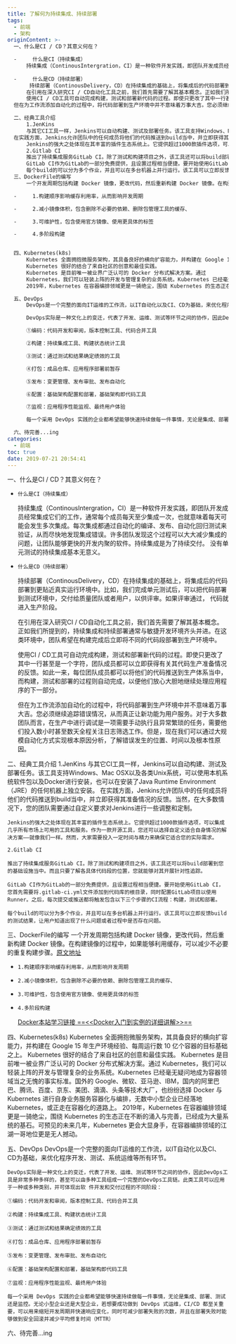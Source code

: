 ```yaml
---
title: 了解何为持续集成、持续部署
tags:
  - 前端
  - 架构
originContent: >-
  一、什么是CI / CD？其意义何在？

  -     什么是CI（持续集成）
      持续集成（ContinousIntergration，CI）是一种软件开发实践，即团队开发成员经常集成它们的工作，通常每个成员每天至少集成一次，也就意味着每天可能会发生多次集成。每次集成都通过自动化的编译、发布、自动化回归测试来验证，从而尽快地发现集成错误。许多团队发现这个过程可以大大减少集成的问题，让团队能够更快的开发内聚的软件。持续集成是为了持续交付。 没有单元测试的持续集成基本无意义。
   
  -     什么是CD（持续部署）
       持续部署（ContinousDelivery，CD）在持续集成的基础上，将集成后的代码部署到更贴近真实运行环境中。比如，我们完成单元测试后，可以把代码部署到测试环境中，交付给质量团队或者用户，以供评审。如果评审通过， 代码就进入生产阶段。
      在引用在深入研究CI / CD自动化工具之前，我们首先需要了解其基本概念。正如我们所提到的，持续集成和持续部署通常与敏捷开发环境齐头并进。在这类环境中，团队希望在构建完成后立即将不同的代码段部署到生产环境中。 
      使用CI / CD工具可自动完成构建，测试和部署新代码的过程。即使只更改了其中一行甚至是一个字符，团队成员都可以立即获得有关其代码生产准备情况的反馈。如此一来，每位团队成员都可以将他们的代码推送到生产体系当中，而构建，测试和部署的过程则自动完成，以便他们放心大胆地继续处理应用程序的下一部分。 
  但在为工作流添加自动化的过程中，将代码部署到生产环境中并不意味着万事大吉。您必须继续追踪错误情况，从而真正让新功能为用户服务。对于大多数团队而言，在生产中进行调试是一项需要手动执行且异常繁琐的任务，需要他们投入数小时甚至数天全程关注日志筛选工作。但是，现在我们可以通过大规模自动化方式实现根本原因分析，了解错误发生的位置、时间以及根本性原因。

  二、经典工具介绍
      1.JenKins
      与其它CI工具一样，Jenkins可以自动构建、测试及部署任务。该工具支持Windows、Mac OSX以及各类Unix系统，可以使用本机系统软件包以及Docker进行安装，也可以在安装了Java Runtime Environment（JRE）的任何机器上独立安装。
  在实践方面，Jenkins允许团队中的任何成员将他们的代码推送到build当中，并立即获得其准备情况的反馈。当然，在大多数情况下，您的团队需要通过自定义要求对Jenkins进行一些调整和定制。 
      Jenkins的强大之处体现在其丰富的插件生态系统上。它提供超过1000款插件选项，可以集成几乎所有市场上可用的工具和服务。作为一款开源工具，您还可以选择自定义适合自身情况的解决方案——就像我们一样。然而，大家需要投入一定时间与精力来确保它适合您的实际需求。
      2.Gitlab CI
      推出了持续集成服务GitLab CI。除了测试和构建项目之外，该工具还可以将build部署到您的基础设施当中。而且只要了解各具体代码段的位置，您就能够对其开展针对性追踪。
      GitLab CI作为GitLab的一部分免费提供，且设置过程相当便捷。要开始使用GitLab CI，您首先需要将.gitlab-ci.yml文件添加到代码库的根目录，同时配置GitLab项目以使用Runner。之后，每次提交或推送都将触发包含以下三个步骤的CI流程：构建，测试和部署。
      每个build的可以分为多个作业，并且可以在多台机器上并行运行。该工具可以立即反馈build的测试结果，让用户知道出现了什么问题或者过程中是否存在问题。 
  三、DockerFile的编写
      一个开发周期包括构建 Docker 镜像，更改代码，然后重新构建 Docker 镜像。在构建镜像的过程中，如果能够利用缓存，可以减少不必要的重复构建步骤。[原文地址](https://blog.csdn.net/M2l0ZgSsVc7r69eFdTj/article/details/96515969)

  -     1.构建顺序影响缓存利用率，从而影响开发周期

  -     2.减小镜像体积，包含删除不必要的依赖、删除包管理工具的缓存、

  -     3.可维护性，包含使用官方镜像、使用更具体的标签

  -     4.多阶段构建


  四、Kubernetes(k8s)
      Kubernetes 全面拥抱微服务架构，其具备良好的横向扩容能力，并构建在 Google 15 年生产环境经验、每周运行数 10 亿个容器的目标基础之上。 
      Kubernetes 很好的结合了来自社区的创意和最佳实践。
      Kubernetes 是目前唯一被业界广泛认可的 Docker 分布式解决方案。通过 
      Kubernetes，我们可以轻装上阵的开发与管理复杂的业务系统。Kubernetes 已经毫无疑问地成为容器领域当之无愧的事实标准。国外的 Google、微软、亚马逊、IBM，国内的阿里巴巴、腾讯、百度、京东、美团、滴滴、头条等技术大厂，也纷纷选择 Docker 与 Kubernetes 进行自身业务服务容器化与编排，无数中小型企业已经落地 Kubernetes，或正走在容器化的道路上。
      2019年，Kubernetes 在容器编排领域更是一骑绝尘，围绕 Kubernetes 的生态正在不断的涌入与完善，已经成为大量系统的基石。可预见的未来几年，Kubernetes 更会大显身手，在容器编排领域的江湖一哥地位更是无人撼动。

  五、DevOps
      DevOps是一个完整的面向IT运维的工作流，以IT自动化以及CI、CD为基础，来优化程序开发、测试、系统运维等所有环节。

      DevOps实际是一种文化上的变迁，代表了开发、运维、测试等环节之间的协作，因此DevOps工具是非常多种多样的，甚至可以由多种工具组成一个完整的DevOps工具链。此类工具可以应用于一种或多种类别，并可体现出软 件开发和交付过程的不同阶段：

      ①编码：代码开发和审阅，版本控制工具、代码合并工具

      ②构建：持续集成工具、构建状态统计工具

      ③测试：通过测试和结果确定绩效的工具

      ④打包：成品仓库、应用程序部署前暂存

      ⑤发布：变更管理、发布审批、发布自动化

      ⑥配置：基础架构配置和部署，基础架构即代码工具

      ⑦监视：应用程序性能监视、最终用户体验

      每一个采用 DevOps 实践的企业都希望能够快速持续做每一件事情，无论是集成、部署、测试还是监控。无论小型企业还是大型企业，若想要成功做到 DevOps 式运维，CI/CD 都至关重要，可以用来缩短开发周期并快速响应变化，同时可减少部署失败的次数，并且在部署失败时能够做到安全回滚并减少平均修复时间（MTTR）

  六、待完善...ing
categories:
  - 前端
toc: true
date: 2019-07-21 20:54:41
---
```


一、什么是CI / CD？其意义何在？
-     什么是CI（持续集成）

    持续集成（ContinousIntergration，CI）是一种软件开发实践，即团队开发成员经常集成它们的工作，通常每个成员每天至少集成一次，也就意味着每天可能会发生多次集成。每次集成都通过自动化的编译、发布、自动化回归测试来验证，从而尽快地发现集成错误。许多团队发现这个过程可以大大减少集成的问题，让团队能够更快的开发内聚的软件。持续集成是为了持续交付。 没有单元测试的持续集成基本无意义。
 
-     什么是CD（持续部署）

     持续部署（ContinousDelivery，CD）在持续集成的基础上，将集成后的代码部署到更贴近真实运行环境中。比如，我们完成单元测试后，可以把代码部署到测试环境中，交付给质量团队或者用户，以供评审。如果评审通过， 代码就进入生产阶段。

    在引用在深入研究CI / CD自动化工具之前，我们首先需要了解其基本概念。正如我们所提到的，持续集成和持续部署通常与敏捷开发环境齐头并进。在这类环境中，团队希望在构建完成后立即将不同的代码段部署到生产环境中。
 
    使用CI / CD工具可自动完成构建，测试和部署新代码的过程。即使只更改了其中一行甚至是一个字符，团队成员都可以立即获得有关其代码生产准备情况的反馈。如此一来，每位团队成员都可以将他们的代码推送到生产体系当中，而构建，测试和部署的过程则自动完成，以便他们放心大胆地继续处理应用程序的下一部分。 

    但在为工作流添加自动化的过程中，将代码部署到生产环境中并不意味着万事大吉。您必须继续追踪错误情况，从而真正让新功能为用户服务。对于大多数团队而言，在生产中进行调试是一项需要手动执行且异常繁琐的任务，需要他们投入数小时甚至数天全程关注日志筛选工作。但是，现在我们可以通过大规模自动化方式实现根本原因分析，了解错误发生的位置、时间以及根本性原因。

二、经典工具介绍
    1.JenKins
    与其它CI工具一样，Jenkins可以自动构建、测试及部署任务。该工具支持Windows、Mac OSX以及各类Unix系统，可以使用本机系统软件包以及Docker进行安装，也可以在安装了Java Runtime Environment（JRE）的任何机器上独立安装。
在实践方面，Jenkins允许团队中的任何成员将他们的代码推送到build当中，并立即获得其准备情况的反馈。当然，在大多数情况下，您的团队需要通过自定义要求对Jenkins进行一些调整和定制。 

    Jenkins的强大之处体现在其丰富的插件生态系统上。它提供超过1000款插件选项，可以集成几乎所有市场上可用的工具和服务。作为一款开源工具，您还可以选择自定义适合自身情况的解决方案——就像我们一样。然而，大家需要投入一定时间与精力来确保它适合您的实际需求。

    2.Gitlab CI

    推出了持续集成服务GitLab CI。除了测试和构建项目之外，该工具还可以将build部署到您的基础设施当中。而且只要了解各具体代码段的位置，您就能够对其开展针对性追踪。

    GitLab CI作为GitLab的一部分免费提供，且设置过程相当便捷。要开始使用GitLab CI，您首先需要将.gitlab-ci.yml文件添加到代码库的根目录，同时配置GitLab项目以使用Runner。之后，每次提交或推送都将触发包含以下三个步骤的CI流程：构建，测试和部署。

    每个build的可以分为多个作业，并且可以在多台机器上并行运行。该工具可以立即反馈build的测试结果，让用户知道出现了什么问题或者过程中是否存在问题。 

三、DockerFile的编写
    一个开发周期包括构建 Docker 镜像，更改代码，然后重新构建 Docker 镜像。在构建镜像的过程中，如果能够利用缓存，可以减少不必要的重复构建步骤。[原文地址](https://blog.csdn.net/M2l0ZgSsVc7r69eFdTj/article/details/96515969)

-     1.构建顺序影响缓存利用率，从而影响开发周期
-     2.减小镜像体积，包含删除不必要的依赖、删除包管理工具的缓存、
-     3.可维护性，包含使用官方镜像、使用更具体的标签
-     4.多阶段构建

    [Docker本站学习链接 ==<<Docker入门到实例的详细讲解>>==]()

四、Kubernetes(k8s)
    Kubernetes 全面拥抱微服务架构，其具备良好的横向扩容能力，并构建在 Google 15 年生产环境经验、每周运行数 10 亿个容器的目标基础之上。 
    Kubernetes 很好的结合了来自社区的创意和最佳实践。
    Kubernetes 是目前唯一被业界广泛认可的 Docker 分布式解决方案。通过 
    Kubernetes，我们可以轻装上阵的开发与管理复杂的业务系统。Kubernetes 已经毫无疑问地成为容器领域当之无愧的事实标准。国外的 Google、微软、亚马逊、IBM，国内的阿里巴巴、腾讯、百度、京东、美团、滴滴、头条等技术大厂，也纷纷选择 Docker 与 Kubernetes 进行自身业务服务容器化与编排，无数中小型企业已经落地 Kubernetes，或正走在容器化的道路上。
    2019年，Kubernetes 在容器编排领域更是一骑绝尘，围绕 Kubernetes 的生态正在不断的涌入与完善，已经成为大量系统的基石。可预见的未来几年，Kubernetes 更会大显身手，在容器编排领域的江湖一哥地位更是无人撼动。

五、DevOps
    DevOps是一个完整的面向IT运维的工作流，以IT自动化以及CI、CD为基础，来优化程序开发、测试、系统运维等所有环节。

    DevOps实际是一种文化上的变迁，代表了开发、运维、测试等环节之间的协作，因此DevOps工具是非常多种多样的，甚至可以由多种工具组成一个完整的DevOps工具链。此类工具可以应用于一种或多种类别，并可体现出软 件开发和交付过程的不同阶段：

    ①编码：代码开发和审阅，版本控制工具、代码合并工具

    ②构建：持续集成工具、构建状态统计工具

    ③测试：通过测试和结果确定绩效的工具

    ④打包：成品仓库、应用程序部署前暂存

    ⑤发布：变更管理、发布审批、发布自动化

    ⑥配置：基础架构配置和部署，基础架构即代码工具

    ⑦监视：应用程序性能监视、最终用户体验

    每一个采用 DevOps 实践的企业都希望能够快速持续做每一件事情，无论是集成、部署、测试还是监控。无论小型企业还是大型企业，若想要成功做到 DevOps 式运维，CI/CD 都至关重要，可以用来缩短开发周期并快速响应变化，同时可减少部署失败的次数，并且在部署失败时能够做到安全回滚并减少平均修复时间（MTTR）

六、待完善...ing